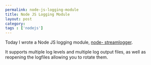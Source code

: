 ```yaml
---
permalink: node-js-logging-module
title: Node JS Logging Module
layout: post
category: 
tags : ['nodejs']
---
```





Today I wrote a Node JS logging module, [node-
streamlogger](http://github.com/andrewvc/node-streamlogger).

It supports multiple log levels and multiple log output files, as well as
reopening the logfiles allowing you to rotate them.

